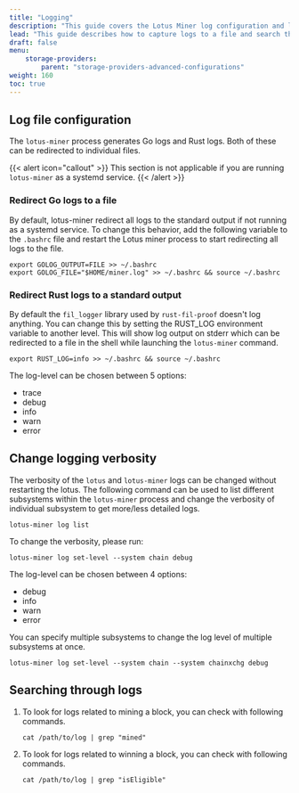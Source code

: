 ```yaml
---
title: "Logging"
description: "This guide covers the Lotus Miner log configuration and logging usage."
lead: "This guide describes how to capture logs to a file and search through the file for important events."
draft: false
menu:
    storage-providers:
        parent: "storage-providers-advanced-configurations"
weight: 160
toc: true
---
```


## Log file configuration

The `lotus-miner` process generates Go logs and Rust logs. Both of these can be redirected to individual files.

{{< alert icon="callout" >}}
This section is not applicable if you are running `lotus-miner` as a systemd service.
{{< /alert >}}

### Redirect Go logs to a file

By default, lotus-miner redirect all logs to the standard output if not running as a systemd service. To change this behavior, add the following variable to the `.bashrc` file and restart the Lotus miner process to start redirecting all logs to the file.

```shell
export GOLOG_OUTPUT=FILE >> ~/.bashrc
export GOLOG_FILE="$HOME/miner.log" >> ~/.bashrc && source ~/.bashrc
```

### Redirect Rust logs to a standard output

By default the `fil_logger` library used by `rust-fil-proof` doesn't log anything. You can change this by setting the RUST_LOG environment variable to another level. This will show log output on stderr which can be redirected to a file in the shell while launching the `lotus-miner` command.

```shell
export RUST_LOG=info >> ~/.bashrc && source ~/.bashrc
```

The log-level can be chosen between 5 options:

- trace
- debug
- info
- warn
- error

## Change logging verbosity

The verbosity of the `lotus` and `lotus-miner` logs can be changed without restarting the lotus. The following command can be used to list different subsystems within the `lotus-miner` process and change the verbosity of individual subsystem to get more/less detailed logs.

```shell
lotus-miner log list
```

To change the verbosity, please run:

```shell
lotus-miner log set-level --system chain debug
```

The log-level can be chosen between 4 options:

- debug
- info
- warn
- error

You can specify multiple subsystems to change the log level of multiple subsystems at once.

```shell
lotus-miner log set-level --system chain --system chainxchg debug
```

## Searching through logs

1. To look for logs related to mining a block, you can check with following commands.
    ```shell
    cat /path/to/log | grep "mined"
    ```

2. To look for logs related to winning a block, you can check with following commands.
    ```shell
    cat /path/to/log | grep "isEligible"
    ```
